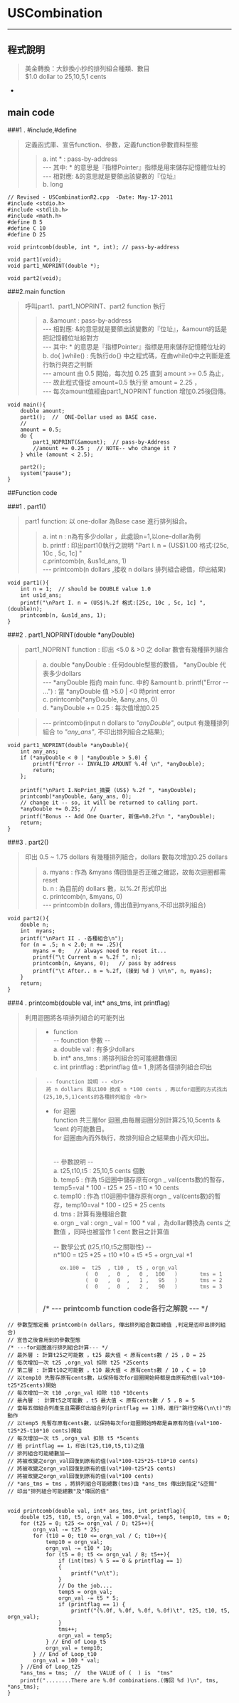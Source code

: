 # USCombination #
----------	

## 程式說明	 ##
>	美金轉換：大鈔換小抄的排列組合種類、數目	<br>
>	$1.0 dollar to 25,10,5,1 cents	<br>
    
-				
## main code			

###1 . #include,#define
>定義函式庫、宣告function、參數，定義function參數資料型態	<br>	
>>	a.	int * : pass-by-address  
>>	---	其中: * 的意思是『指標Pointer』指標是用來儲存記憶體位址的	<br>
>>	---	相對應: &的意思就是要領出該變數的『位址』	<br>
>>	b.	long
		
>	
    // Revised - USCombinationR2.cpp  -Date: May-17-2011 
    #include <stdio.h>
    #include <stdlib.h>
    #include <math.h>
    #define B 5
    #define C 10
    #define D 25
>    
    void printcomb(double, int *, int); // pass-by-address
>   
    void part1(void);
    void part1_NOPRINT(double *);
>    
    void part2(void);
>    
 
###2.main function
>呼叫part1、part1_NOPRINT、part2 function 執行
>>	a.	&amount : pass-by-address  
>>	---	相對應: &的意思就是要領出該變數的『位址』，&amount的話是把記憶體位址給對方 <br>
>>	---	其中: * 的意思是『指標Pointer』指標是用來儲存記憶體位址的	<br>
>>	b.	do{ }while() : 先執行do{} 中之程式碼，在由while()中之判斷是進行執行與否之判斷	<br>
>>	---	amount 由 0.5 開始，每次加 0.25 直到 amount >= 0.5 為止， <br>
>>	--- 故此程式僅從 amount=0.5 執行至 amount = 2.25 ，<br>
>>	---	每次amount值經由part1_NOPRINT function 增加0.25後回傳。	
> 
>    
    void main(){
    	double amount;
    	part1();  //  ONE-Dollar used as BASE case.
    	// 
    	amount = 0.5;
    	do {
    		part1_NOPRINT(&amount);  // pass-by-Address 
    		//amount += 0.25 ;  // NOTE-- who change it ? 
    	} while (amount < 2.5);
>    
    	part2();
    	system("pause");
    }


##Function code

###1 . part1()
>part1 function: 以 one-dollar 為Base case 進行排列組合。
>>a.	int n : n為有多少dollar ，此處設n=1,以one-dollar為例	<Br>
>>b.	printf : 印出part1()執行之說明 "Part I. n = (US$)1.00 格式:[25c, 10c , 5c, 1c] "	<br>
>>c.printcomb(n, &us1d_ans, 1)	<br>
  --- printcomb(n dollars ,接收 n dollars 排列組合總值，印出結果)
>   
    void part1(){
    	int n = 1;  // should be DOUBLE value 1.0 
    	int us1d_ans;
    	printf("\nPart I. n = (US$)%.2f 格式:[25c, 10c , 5c, 1c] ", (double)n);
    	printcomb(n, &us1d_ans, 1);
    }



###2 . part1_NOPRINT(double *anyDouble)
>part1_NOPRINT function : 印出 <5.0 & >0  之 dollar 數會有幾種排列組合 
>>	a. double *anyDouble : 任何double型態的數值， *anyDouble 代表多少dollars <br>
>>	--- *anyDouble 指向 main func. 中的 &amount 
>>	b. printf("Error -- ...") : 當 *anyDouble 值 >5.0 | <0 時print error <br>
>>	c. printcomb(*anyDouble, &any_ans, 0) <br>
>>	d. *anyDouble += 0.25 : 每次值增加0.25


>>--- printcomb(input n dollars to *"anyDouble"*, output 有幾種排列組合 to *"any_ans"*, 不印出排列組合之結果);


>    
    void part1_NOPRINT(double *anyDouble){
    	int any_ans;
    	if (*anyDouble < 0 | *anyDouble > 5.0) {
    		printf("Error -- INVALID AMOUNT %.4f \n", *anyDouble);
    		return;
    	};
    
>    
    	printf("\nPart I.NoPrint_摘要 (US$) %.2f ", *anyDouble);
    	printcomb(*anyDouble, &any_ans, 0);
    	// change it -- so, it will be returned to calling part. 
    	*anyDouble += 0.25;   //
    	printf("Bonus -- Add One Quarter, 新值=%0.2f\n ", *anyDouble);
    	return;
    }

###3 . part2() 
>印出 0.5 ~ 1.75 dollars 有幾種排列組合，dollars 數每次增加0.25 dollars
>> a. myans : 作為 &myans 傳回值是否正確之確認，故每次迴圈都需reset <br>
>> b. n : 為目前的 dollars 數，以%.2f 形式印出 <br>
>> c. printcomb(n, &myans, 0) <br>
>>	--- printcomb(n dollars, 傳出值到myans,不印出排列組合)
>
>    
    void part2(){
    	double n;
    	int  myans;
    	printf("\nPart II . -各種組合\n");
    	for (n = .5; n < 2.0; n += .25){
    		myans = 0;   // always need to reset it...
    		printf("\t Current n = %.2f ", n);
    		printcomb(n, &myans, 0);   // pass by address 
    		printf("\t After.. n = %.2f, (接到 %d ) \n\n", n, myans);
    	}
    	return;
    }


###4 . printcomb(double val, int* ans_tms, int printflag)
>利用迴圈將各項排列組合的可能列出
>>
>> - function <br>
>>	 -- founction 參數 -- <br>
>> a. double val : 有多少dollars <br>
>> b. int* ans_tms : 將排列組合的可能總數傳回 <br>
>> c. int printflag : 若printflag 值= 1 ,則將各個排列組合印出 <br> 		
>		
>>		-- founction 說明 -- <br>
>>   	將 n dollars 乘以100 換成 n *100 cents ，再以for迴圈的方式找出(25,10,5,1)cents的各種排列組合 <br>
>>	
>>	- for 迴圈 <br>
>> 	function 共三層for 迴圈,由每層迴圈分別計算25,10,5cents & 1cent 的可能數目。 <br>
>>	for 迴圈由內而外執行，故排列組合之結果由小而大印出。 <br><br>	
>>		-- 參數說明 -- <br>
>>		a. t25,t10,t5 : 25,10,5 cents 個數 <br>
>>		b. temp5 : 作為 t5迴圈中儲存原有orgn _ val(cents數)的暫存，temp5=val * 100 - t25 * 25 - t10 * 10 cents <br>
>>		c. temp10 : 作為 t10迴圈中儲存原有orgn _ val(cents數)的暫存，temp10=val * 100 - t25 * 25 cents <br>
>>		d. tms : 計算有幾種組合數 <br>
>>		e. orgn _ val : orgn _ val = 100 * val ，為dollar轉換為 cents 之數值 ，同時也被當作 1 cent 數目之計算值 <br>
>>		
>>		-- 數學公式 (t25,t10,t5之關聯性) -- <br>
>>		n*100 = t25 *25 + t10 *10 + t5 *5 + orgn_val *1 <br>
>>
>>			ex.100 =  t25  , t10 ,  t5 , orgn_val 	
>>				    (  0   ,  0  ,	 0 ,  100   )		tms = 1
>>				    (  0   ,  0  ,	 1 ,   95   )		tms = 2
>>				    (  0   ,  0  ,	 2 ,   90   )		tms = 3
>> 
>>##
>>### /* --- printcomb function code各行之解說 --- */
	// 參數型態定義 printcomb(n dollars, 傳出排列組合數目總值 ,判定是否印出排列組合)
	// 宣告之後會用到的參數型態		
    /* ---for迴圈進行排列組合計算--- */
	// 最外層 : 計算t25之可能數 ，t25 最大值 < 原有cents數 / 25 ，D = 25 
	// 每次增加一次 t25 ,orgn_val 扣除 t25 *25cents 
	// 第二層 : 計算t10之可能數 ，t10 最大值 < 原有cents數 / 10 ，C = 10
	// 以temp10 先暫存原有cents數，以保持每次for迴圈開始時都是由原有的值(val*100-t25*25cents)開始 
	// 每次增加一次 t10 ,orgn_val 扣除 t10 *10cents 
	// 最內層 ： 計算t5之可能數 ，t5 最大值 < 原有cents數 / 5 ，B = 5
	// 當每五個組合列產生且需要印出組合列(printflag == 1)時，進行"跳行空格(\n\t)"的動作
	// 以temp5 先暫存原有cents數，以保持每次for迴圈開始時都是由原有的值(val*100-t25*25-t10*10 cents)開始 
	// 每次增加一次 t5 ,orgn_val 扣除 t5 *5cents
	// 若 printflag == 1，印出(t25,t10,t5,t1)之值
	// 排列組合可能總數加一
	// 將被改變之orgn_val回復到原有的值(val*100-t25*25-t10*10 cents)
	// 將被改變之orgn_val回復到原有的值(val*100-t25*25 cents)
	// 將被改變之orgn_val回復到原有的值(val*100 cents)
    // *ans_tms = tms ，將排列組合可能總數(tms)由 *ans_tms 傳出到指定"&空間"
	// 印出"排列組合可能總數"及"傳回的值"
>>##
>
    void printcomb(double val, int* ans_tms, int printflag){
    	double t25, t10, t5, orgn_val = 100.0*val, temp5, temp10, tms = 0;
    	for (t25 = 0; t25 <= orgn_val / D; t25++){
    		orgn_val -= t25 * 25;
    		for (t10 = 0; t10 <= orgn_val / C; t10++){
    			temp10 = orgn_val;
    			orgn_val -= t10 * 10;
    			for (t5 = 0; t5 <= orgn_val / B; t5++){
    				if (int(tms) % 5 == 0 & printflag == 1)
    				{
    					printf("\n\t");
    				}
    				// Do the job.... 
    				temp5 = orgn_val;
    				orgn_val -= t5 * 5;
    				if (printflag == 1) {
    					printf("(%.0f, %.0f, %.0f, %.0f)\t", t25, t10, t5, orgn_val);
    				}
    				tms++;
    				orgn_val = temp5;
    			} // End of Loop_t5 
    			orgn_val = temp10;
    		} // End of Loop_t10
    		orgn_val = 100 * val;
    	} //End of Loop_t25
    	*ans_tms = tms;  //  the VALUE of (  ) is  "tms"
    	printf("........There are %.0f combinations.(傳回 %d )\n", tms, *ans_tms);
    }

